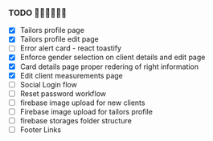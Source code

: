 ### TODO 🚨🚨🚨🔥🔥🔥

- [x] Tailors profile page
- [x] Tailors profile edit page
- [ ] Error alert card - react toastify
- [x] Enforce gender selection on client details and edit page
- [x] Card details page proper redering of right information
- [x] Edit client measurements page
- [ ] Social Login flow
- [ ] Reset password workflow
- [ ] firebase image upload for new clients
- [ ] Firebase image upload for tailors profile
- [ ] firebase storages folder structure
- [ ] Footer Links
